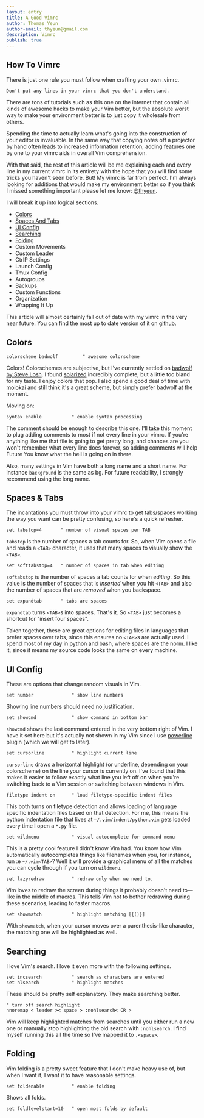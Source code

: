 ```yaml
---
layout: entry
title: A Good Vimrc
author: Thomas Yeun
author-email: thyeun@gmail.com
description: Vimrc
publish: true
---
```



## How To Vimrc

There is just one rule you must follow when crafting your own .vimrc.

<pre><code>Don't put any lines in your vimrc that you don't understand.
</code></pre>

There are tons of tutorials such as this one on the internet that contain all kinds of awesome hacks to make your Vim better, but the absolute worst way to make your environment better is to just copy it wholesale from others.

Spending the time to actually learn what's going into the construction of your editor is invaluable. In the same way that copying notes off a projector by hand often leads to increased information retention, adding features one by one to your vimrc aids in overall Vim comprehension.

With that said, the rest of this article will be me explaining each and every line in my current vimrc in its entirety with the hope that you will find some tricks you haven't seen before. But! My vimrc is far from perfect. I'm always looking for additions that would make my environment better so if you think I missed something important please let me know: [@thyeun](https://twitter.com/thyeun).

I will break it up into logical sections.

+ [Colors](http://thyeun.github.io/2020/01/29/A-Good-Vimrc.html#colors)
+ [Spaces And Tabs](http://thyeun.github.io/2020/01/29/A-Good-Vimrc.html#spaces_&_tabs)
+ [UI Config](http://thyeun.github.io/2020/01/29/A-Good-Vimrc.html#ui_config)
+ [Searching](http://thyeun.github.io/2020/01/29/A-Good-Vimrc.html#searching)
+ [Folding](http://thyeun.github.io/2020/01/29/A-Good-Vimrc.html#folding)
+ Custom Movements
+ Custom Leader
+ CtrlP Settings
+ Launch Config
+ Tmux Config
+ Autogroups
+ Backups
+ Custom Functions
+ Organization
+ Wrapping It Up

This article will almost certainly fall out of date with my vimrc in the very near future. You can find the most up to date version of it on [github](https://github.com/thyeun/dotfiles/blob/master/.vimrc).

## Colors

<pre><code>colorscheme badwolf         " awesome colorscheme
</code></pre>

Colors! Colorschemes are subjective, but I've currently settled on [badwolf by Steve Losh](https://github.com/sjl/badwolf/). I found [solarized](https://github.com/altercation/Vim-colors-solarized.git) incredibly complete, but a little too bland for my taste. I enjoy colors that pop. I also spend a good deal of time with [molokai](https://github.com/tomasr/molokai.git) and still think it's a great scheme, but simply prefer badwolf at the moment.

Moving on:

<pre><code>syntax enable           " enable syntax processing
</code></pre>

The comment should be enough to describe this one. I'll take this moment to plug adding comments to most if not every line in your vimrc. If you're anything like me that file is going to get pretty long, and chances are you won't remember what every line does forever, so adding comments will help Future You know what the hell is going on in there.

Also, many settings in Vim have both a long name and a short name. For instance `background` is the same as bg. For future readability, I strongly recommend using the long name.

## Spaces & Tabs

The incantations you must throw into your vimrc to get tabs/spaces working the way you want can be pretty confusing, so here's a quick refresher.

<pre><code>set tabstop=4       " number of visual spaces per TAB
</code></pre>

`tabstop` is the number of spaces a tab counts for. So, when Vim opens a file and reads a `<TAB>` character, it uses that many spaces to visually show the `<TAB>`.

<pre><code>set softtabstop=4   " number of spaces in tab when editing
</code></pre>

`softabstop` is the number of spaces a tab counts for when *editing*. So this value is the number of spaces that is *inserted* when you hit `<TAB>` and also the number of spaces that are *removed* when you backspace.

<pre><code>set expandtab       " tabs are spaces
</code></pre>

`expandtab` turns `<TAB>`s into spaces. That's it. So `<TAB>` just becomes a shortcut for "insert four spaces".

Taken together, these are great options for editing files in languages that prefer spaces over tabs, since this ensures no `<TAB>`s are actually used. I spend most of my day in python and bash, where spaces are the norm. I like it, since it means my source code looks the same on every machine.

## UI Config

These are options that change random visuals in Vim.

<pre><code>set number              " show line numbers
</code></pre>

Showing line numbers should need no justification.

<pre><code>set showcmd             " show command in bottom bar
</code></pre>

`showcmd` shows the last command entered in the very bottom right of Vim. I have it set here but it's actually not shown in my Vim since I use [powerline](https://github.com/Lokaltog/powerline) plugin (which we will get to later).

<pre><code>set cursorline          " highlight current line
</code></pre>

`cursorline` draws a horizontal highlight (or underline, depending on your colorscheme) on the line your cursor is currently on. I've found that this makes it easier to follow exactly what line you left off on when you're switching back to a Vim session or switching between windows in Vim.

<pre><code>filetype indent on      " load filetype-specific indent files
</code></pre>

This both turns on filetype detection and allows loading of language specific indentation files based on that detection. For me, this means the python indentation file that lives at `~/.vim/indent/python.vim` gets loaded every time I open a `*.py` file.

<pre><code>set wildmenu            " visual autocomplete for command menu
</code></pre>

This is a pretty cool feature I didn't know Vim had. You know how Vim automatically autocompletes things like filenames when you, for instance, run :e `~/.vim<TAB>`? Well it will provide a graphical menu of all the matches you can cycle through if you turn on `wildmenu`.

<pre><code>set lazyredraw          " redraw only when we need to.
</code></pre>

Vim loves to redraw the screen during things it probably doesn't need to—like in the middle of macros. This tells Vim not to bother redrawing during these scenarios, leading to faster macros.

<pre><code>set showmatch           " highlight matching [{()}]
</code></pre>

With `showmatch`, when your cursor moves over a parenthesis-like character, the matching one will be highlighted as well.

## Searching

I love Vim's search. I love it even more with the following settings.

<pre><code>set incsearch           " search as characters are entered
set hlsearch            " highlight matches
</code></pre>

These should be pretty self explanatory. They make searching better.

<pre><code>" turn off search highlight
nnoremap < leader >< space > :nohlsearch< CR >
</code></pre>

Vim will keep highlighted matches from searches until you either run a new one or manually stop highlighting the old search with `:nohlsearch`. I find myself running this all the time so I've mapped it to `,<space>`.

## Folding

Vim folding is a pretty sweet feature that I don't make heavy use of, but when I want it, I want it to have reasonable settings.

<pre><code>set foldenable          " enable folding
</code></pre>

Shows all folds.

<pre><code>set foldlevelstart=10   " open most folds by default
</code></pre>

